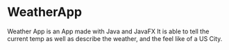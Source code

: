 # WeatherApp
Weather App is an App made with Java and JavaFX
It is able to tell the current temp as well as describe the weather, and the feel like of a US City.
